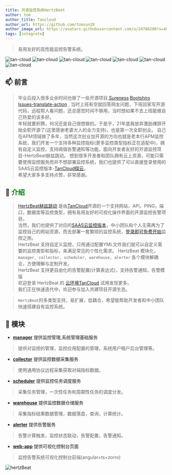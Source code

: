 ```yaml
---
title: 开源监控系统HertzBeat
author: tom  
author_title: Tancloud   
author_url: https://github.com/tomsun28  
author_image_url: https://avatars.githubusercontent.com/u/24788200?s=400&v=4  
tags: [integrate]  
---
```



> 易用友好的高性能监控告警系统。

![tan-cloud](https://cdn.jsdelivr.net/gh/dromara/hertzbeat@gh-pages/img/badge/web-monitor.svg)
![tan-cloud](https://cdn.jsdelivr.net/gh/dromara/hertzbeat@gh-pages/img/badge/ping-connect.svg)
![tan-cloud](https://cdn.jsdelivr.net/gh/dromara/hertzbeat@gh-pages/img/badge/port-available.svg)
![tan-cloud](https://cdn.jsdelivr.net/gh/dromara/hertzbeat@gh-pages/img/badge/database-monitor.svg)
![tan-cloud](https://cdn.jsdelivr.net/gh/dromara/hertzbeat@gh-pages/img/badge/custom-monitor.svg)
![tan-cloud](https://cdn.jsdelivr.net/gh/dromara/hertzbeat@gh-pages/img/badge/threshold.svg)
![tan-cloud](https://cdn.jsdelivr.net/gh/dromara/hertzbeat@gh-pages/img/badge/alert.svg)

## 📫 前言

> 毕业后投入很多业余时间也做了一些开源项目,[Sureness](https://github.com/dromara/sureness) [Bootshiro](https://gitee.com/tomsun28/bootshiro) [Issues-translate-action](https://github.com/usthe/issues-translate-action) ,
> 当时上班有空就回答网友问题，下班回家写开源代码，远程帮人看问题，还总感觉时间不够用，当时想如果不去上班能做自己热爱的该多好。  
> 年轻就要折腾，何况还是自己很想做的。于是乎，21年底我放弃激励裸辞开始全职开源了(这里感谢老婆大人的全力支持)，也是第一次全职创业。
> 自己在APM领域做了多年，当然这次创业加开源的方向也就是老本行APM监控系统，我们开发一个支持多种监控指标(更多监控类型指标正在适配中)，拥有自定义监控，支持阈值告警通知等功能，面向开发者友好的开源监控项目-HertzBeat赫兹跳动。
> 想到很多开发者和团队拥有云上资源，可能只需要使用监控服务而并不想部署监控系统，我们也提供了可以直接登录使用的SAAS云监控版本-[TanCloud探云](https://console.tancloud.cn)。   
> 希望大家多多支持点赞，非常感谢。

## 🎡 <font color="green">介绍</font>

> [HertzBeat赫兹跳动](https://github.com/dromara/sureness) 是由[TanCloud](https://tancloud.cn)开源的一个支持网站，API，PING，端口，数据库等监控类型，拥有易用友好的可视化操作界面的开源监控告警项目。  
> 当然，我们也提供了对应的[SAAS云监控版本](https://console.tancloud.cn)，中小团队和个人无需再为了监控自己的网站资源，而去部署一套繁琐的监控系统，[登录即可免费开始](https://console.tancloud.cn)监控之旅。  
> HertzBeat 支持自定义监控，只用通过配置YML文件我们就可以自定义需要的监控类型和指标，来满足常见的个性化需求。
> HertzBeat 模块化，`manager, collector, scheduler, warehouse, alerter` 各个模块解耦合，方便理解与定制开发。    
> HertzBeat 支持更自由化的告警配置(计算表达式)，支持告警通知，告警模版    
> 欢迎登录 HertzBeat 的 [云环境TanCloud](https://console.tancloud.cn) 试用发现更多。   
> 我们正在快速迭代中，欢迎参与加入共建项目开源生态。

> `HertzBeat`的多类型支持，易扩展，低耦合，希望能帮助开发者和中小团队快速搭建自有监控系统。


## 🥐 模块

- **[manager](https://github.com/dromara/hertzbeat/tree/master/manager)** 提供监控管理,系统管理基础服务
> 提供对监控的管理，监控应用配置的管理，系统用户租户后台管理等。
- **[collector](https://github.com/dromara/hertzbeat/tree/master/collector)** 提供监控数据采集服务
> 使用通用协议远程采集获取对端指标数据。
- **[scheduler](https://github.com/dromara/hertzbeat/tree/master/scheduler)** 提供监控任务调度服务
> 采集任务管理，一次性任务和周期性任务的调度分发。
- **[warehouse](https://github.com/dromara/hertzbeat/tree/master/warehouse)** 提供监控数据仓储服务
> 采集指标结果数据管理，数据落盘，查询，计算统计。
- **[alerter](https://github.com/dromara/hertzbeat/tree/master/alerter)** 提供告警服务
> 告警计算触发，监控状态联动，告警配置，告警通知。
- **[web-app](https://github.com/dromara/hertzbeat/tree/master/web-app)** 提供可视化控制台页面
> 监控告警系统可视化控制台前端(angular+ts+zorro)

![hertzBeat](https://tancloud.gd2.qingstor.com/img/docs/hertzbeat-stru.svg)   


